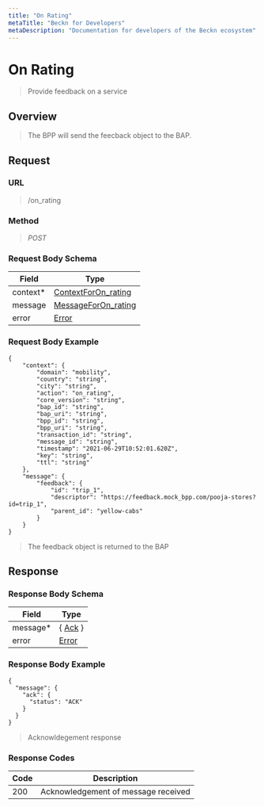 ```yaml
---
title: "On Rating"
metaTitle: "Beckn for Developers"
metaDescription: "Documentation for developers of the Beckn ecosystem"
---
```


On Rating
===================

>   Provide feedback on a service

Overview
--------

>   The BPP will send the feecback object to the BAP.

Request
-------

### URL

>   /on_rating

### Method

>  *POST*

### Request Body Schema

|**Field**|**Type**|
|---------|--------|
|context*|[ContextForOn_rating](/Mobility/Schema%20Reference/contextforon_rating)|
|message| [MessageForOn_rating](/Mobility/Schema%20Reference/messageforon_rating) |
|error| [Error](/Mobility/Schema%20Reference/error) |

### Request Body Example

```
{
    "context": {
        "domain": "mobility",
        "country": "string",
        "city": "string",
        "action": "on_rating",
        "core_version": "string",
        "bap_id": "string",
        "bap_uri": "string",
        "bpp_id": "string",
        "bpp_uri": "string",
        "transaction_id": "string",
        "message_id": "string",
        "timestamp": "2021-06-29T10:52:01.620Z",
        "key": "string",
        "ttl": "string"
    },
    "message": {
        "feedback": {
            "id": "trip_1",
            "descriptor": "https://feedback.mock_bpp.com/pooja-stores?id=trip_1",
            "parent_id": "yellow-cabs"
        }
    }
}
```

>   The feedback object is returned to the BAP

Response
--------

### Response Body Schema

|**Field**|**Type**|
|---------|--------|
|message*|{ [Ack](/Mobility/Schema%20Reference/ack) }|
|error| [Error](/Mobility/Schema%20Reference/error) |

### Response Body Example

```
{
  "message": {
    "ack": {
      "status": "ACK"
    }
  }
}
```

> Acknowldegement response

### Response Codes

| **Code**       | **Description** |
|----------------|-----------------|
| 200 | Acknowledgement of message received   |